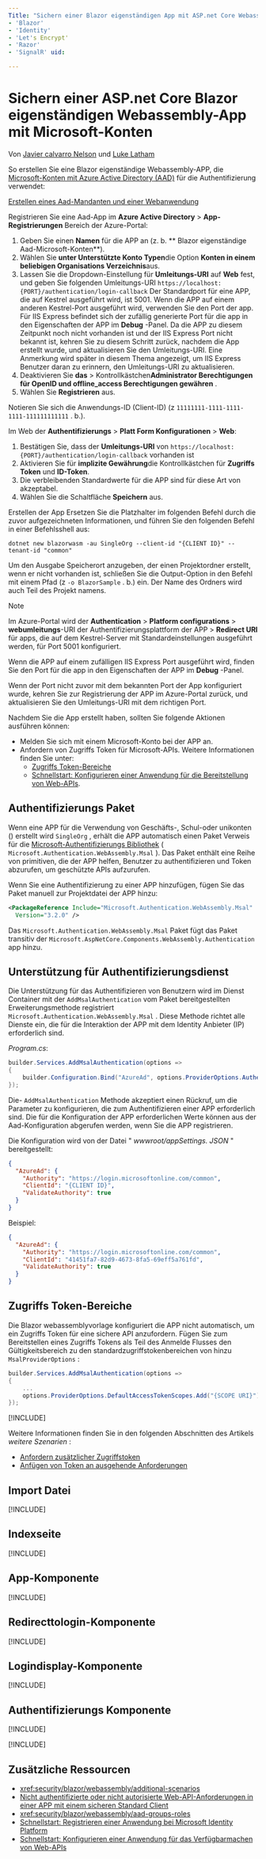 ```yaml
---
Title: "Sichern einer Blazor eigenständigen App mit ASP.net Core Webassembly mit Microsoft-Konten" Author: Description: monikerrange: ms. Author: ms. Custom: ms. Date: NO-LOC:
- 'Blazor'
- 'Identity'
- 'Let's Encrypt'
- 'Razor'
- 'SignalR' uid: 

---
```

# <a name="secure-an-aspnet-core-blazor-webassembly-standalone-app-with-microsoft-accounts"></a>Sichern einer ASP.net Core Blazor eigenständigen Webassembly-App mit Microsoft-Konten

Von [Javier calvarro Nelson](https://github.com/javiercn) und [Luke Latham](https://github.com/guardrex)

So erstellen Sie eine Blazor eigenständige Webassembly-APP, die [Microsoft-Konten mit Azure Active Directory (AAD)](/azure/active-directory/develop/quickstart-register-app#register-a-new-application-using-the-azure-portal) für die Authentifizierung verwendet:

[Erstellen eines Aad-Mandanten und einer Webanwendung](/azure/active-directory/develop/v2-overview)

Registrieren Sie eine Aad-App im **Azure Active Directory**  >  **App-Registrierungen** Bereich der Azure-Portal:

1. Geben Sie einen **Namen** für die APP an (z. b. ** Blazor eigenständige Aad-Microsoft-Konten**).
1. Wählen Sie **unter Unterstützte Konto Typen**die Option **Konten in einem beliebigen Organisations Verzeichnis**aus.
1. Lassen Sie die Dropdown-Einstellung für **Umleitungs-URI** auf **Web** fest, und geben Sie folgenden Umleitungs-URI `https://localhost:{PORT}/authentication/login-callback` Der Standardport für eine APP, die auf Kestrel ausgeführt wird, ist 5001. Wenn die APP auf einem anderen Kestrel-Port ausgeführt wird, verwenden Sie den Port der app. Für IIS Express befindet sich der zufällig generierte Port für die app in den Eigenschaften der APP im **Debug** -Panel. Da die APP zu diesem Zeitpunkt noch nicht vorhanden ist und der IIS Express Port nicht bekannt ist, kehren Sie zu diesem Schritt zurück, nachdem die App erstellt wurde, und aktualisieren Sie den Umleitungs-URI. Eine Anmerkung wird später in diesem Thema angezeigt, um IIS Express Benutzer daran zu erinnern, den Umleitungs-URI zu aktualisieren.
1. Deaktivieren Sie **das**  >  Kontrollkästchen**Administrator Berechtigungen für OpenID und offline_access Berechtigungen gewähren** .
1. Wählen Sie **Registrieren** aus.

Notieren Sie sich die Anwendungs-ID (Client-ID) (z `11111111-1111-1111-1111-111111111111` . b.).

Im Web der **Authentifizierungs**  >  **Platt Form Konfigurationen**  >  **Web**:

1. Bestätigen Sie, dass der **Umleitungs-URI** von `https://localhost:{PORT}/authentication/login-callback` vorhanden ist
1. Aktivieren Sie für **implizite Gewährung**die Kontrollkästchen für **Zugriffs Token** und **ID-Token**.
1. Die verbleibenden Standardwerte für die APP sind für diese Art von akzeptabel.
1. Wählen Sie die Schaltfläche **Speichern** aus.

Erstellen der App Ersetzen Sie die Platzhalter im folgenden Befehl durch die zuvor aufgezeichneten Informationen, und führen Sie den folgenden Befehl in einer Befehlsshell aus:

```dotnetcli
dotnet new blazorwasm -au SingleOrg --client-id "{CLIENT ID}" --tenant-id "common"
```

Um den Ausgabe Speicherort anzugeben, der einen Projektordner erstellt, wenn er nicht vorhanden ist, schließen Sie die Output-Option in den Befehl mit einem Pfad (z `-o BlazorSample` . b.) ein. Der Name des Ordners wird auch Teil des Projekt namens.

> [!NOTE]
> Im Azure-Portal wird der **Authentication**  >  **Platform configurations**  >  **webumleitungs**-URI der Authentifizierungsplattform der APP  >  **Redirect URI** für apps, die auf dem Kestrel-Server mit Standardeinstellungen ausgeführt werden, für Port 5001 konfiguriert.
>
> Wenn die APP auf einem zufälligen IIS Express Port ausgeführt wird, finden Sie den Port für die app in den Eigenschaften der APP im **Debug** -Panel.
>
> Wenn der Port nicht zuvor mit dem bekannten Port der App konfiguriert wurde, kehren Sie zur Registrierung der APP im Azure-Portal zurück, und aktualisieren Sie den Umleitungs-URI mit dem richtigen Port.

Nachdem Sie die App erstellt haben, sollten Sie folgende Aktionen ausführen können:

* Melden Sie sich mit einem Microsoft-Konto bei der APP an.
* Anfordern von Zugriffs Token für Microsoft-APIs. Weitere Informationen finden Sie unter:
  * [Zugriffs Token-Bereiche](#access-token-scopes)
  * [Schnellstart: Konfigurieren einer Anwendung für die Bereitstellung von Web-APIs](/azure/active-directory/develop/quickstart-configure-app-expose-web-apis).

## <a name="authentication-package"></a>Authentifizierungs Paket

Wenn eine APP für die Verwendung von Geschäfts-, Schul-oder unikonten () erstellt wird `SingleOrg` , erhält die APP automatisch einen Paket Verweis für die [Microsoft-Authentifizierungs Bibliothek](/azure/active-directory/develop/msal-overview) ( `Microsoft.Authentication.WebAssembly.Msal` ). Das Paket enthält eine Reihe von primitiven, die der APP helfen, Benutzer zu authentifizieren und Token abzurufen, um geschützte APIs aufzurufen.

Wenn Sie eine Authentifizierung zu einer APP hinzufügen, fügen Sie das Paket manuell zur Projektdatei der APP hinzu:

```xml
<PackageReference Include="Microsoft.Authentication.WebAssembly.Msal" 
  Version="3.2.0" />
```

Das `Microsoft.Authentication.WebAssembly.Msal` Paket fügt das Paket transitiv der `Microsoft.AspNetCore.Components.WebAssembly.Authentication` app hinzu.

## <a name="authentication-service-support"></a>Unterstützung für Authentifizierungsdienst

Die Unterstützung für das Authentifizieren von Benutzern wird im Dienst Container mit der `AddMsalAuthentication` vom Paket bereitgestellten Erweiterungsmethode registriert `Microsoft.Authentication.WebAssembly.Msal` . Diese Methode richtet alle Dienste ein, die für die Interaktion der APP mit dem Identity Anbieter (IP) erforderlich sind.

*Program.cs*:

```csharp
builder.Services.AddMsalAuthentication(options =>
{
    builder.Configuration.Bind("AzureAd", options.ProviderOptions.Authentication);
});
```

Die- `AddMsalAuthentication` Methode akzeptiert einen Rückruf, um die Parameter zu konfigurieren, die zum Authentifizieren einer APP erforderlich sind. Die für die Konfiguration der APP erforderlichen Werte können aus der Aad-Konfiguration abgerufen werden, wenn Sie die APP registrieren.

Die Konfiguration wird von der Datei " *wwwroot/appSettings. JSON* " bereitgestellt:

```json
{
  "AzureAd": {
    "Authority": "https://login.microsoftonline.com/common",
    "ClientId": "{CLIENT ID}",
    "ValidateAuthority": true
  }
}
```

Beispiel:

```json
{
  "AzureAd": {
    "Authority": "https://login.microsoftonline.com/common",
    "ClientId": "41451fa7-82d9-4673-8fa5-69eff5a761fd",
    "ValidateAuthority": true
  }
}
```

## <a name="access-token-scopes"></a>Zugriffs Token-Bereiche

Die Blazor webassemblyvorlage konfiguriert die APP nicht automatisch, um ein Zugriffs Token für eine sichere API anzufordern. Fügen Sie zum Bereitstellen eines Zugriffs Tokens als Teil des Anmelde Flusses den Gültigkeitsbereich zu den standardzugriffstokenbereichen von hinzu `MsalProviderOptions` :

```csharp
builder.Services.AddMsalAuthentication(options =>
{
    ...
    options.ProviderOptions.DefaultAccessTokenScopes.Add("{SCOPE URI}");
});
```

[!INCLUDE[](~/includes/blazor-security/azure-scope.md)]

Weitere Informationen finden Sie in den folgenden Abschnitten des Artikels *weitere Szenarien* :

* [Anfordern zusätzlicher Zugriffstoken](xref:security/blazor/webassembly/additional-scenarios#request-additional-access-tokens)
* [Anfügen von Token an ausgehende Anforderungen](xref:security/blazor/webassembly/additional-scenarios#attach-tokens-to-outgoing-requests)

## <a name="imports-file"></a>Import Datei

[!INCLUDE[](~/includes/blazor-security/imports-file-standalone.md)]

## <a name="index-page"></a>Indexseite

[!INCLUDE[](~/includes/blazor-security/index-page-msal.md)]

## <a name="app-component"></a>App-Komponente

[!INCLUDE[](~/includes/blazor-security/app-component.md)]

## <a name="redirecttologin-component"></a>Redirecttologin-Komponente

[!INCLUDE[](~/includes/blazor-security/redirecttologin-component.md)]

## <a name="logindisplay-component"></a>Logindisplay-Komponente

[!INCLUDE[](~/includes/blazor-security/logindisplay-component.md)]

## <a name="authentication-component"></a>Authentifizierungs Komponente

[!INCLUDE[](~/includes/blazor-security/authentication-component.md)]

[!INCLUDE[](~/includes/blazor-security/troubleshoot.md)]

## <a name="additional-resources"></a>Zusätzliche Ressourcen

* <xref:security/blazor/webassembly/additional-scenarios>
* [Nicht authentifizierte oder nicht autorisierte Web-API-Anforderungen in einer APP mit einem sicheren Standard Client](xref:security/blazor/webassembly/additional-scenarios#unauthenticated-or-unauthorized-web-api-requests-in-an-app-with-a-secure-default-client)
* <xref:security/blazor/webassembly/aad-groups-roles>
* [Schnellstart: Registrieren einer Anwendung bei Microsoft Identity Platform](/azure/active-directory/develop/quickstart-register-app#register-a-new-application-using-the-azure-portal)
* [Schnellstart: Konfigurieren einer Anwendung für das Verfügbarmachen von Web-APIs](/azure/active-directory/develop/quickstart-configure-app-expose-web-apis)
